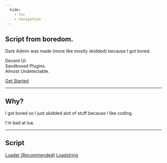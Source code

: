 ```yaml
---
  hide:
    - toc
    - navigation
---
```


<link rel="stylesheet" href="assets/index.css">
<script src="assets/index.js"></script>

<section class="fusion-home-landing">
    <h1>Script from boredom.</h1>
    <p>
        Dark Admin was made (more like mostly skidded) because I got bored.
    </p>
    <p>
        Decent UI.<br>
        Sandboxed Plugins.<br>
        Almost Undetectable.
    </p>
    <nav>
        <a href="tutorials/" class="arrow-link">Get Started</a>
    </nav>
</section>

-----

<section class="fusion-home-float">
    <h2>Why?</h2>
    <p>
        I got bored so I just skidded alot of stuff because I like coding.
    </p>
    <p>
        I'm bad at lua.
    </p>
</section>

-----

<section class="fusion-home-float">
    <h2>Script</h2>
    <a href="https://raw.githubusercontent.com/daximul/dav2/main/loadstring/loader.lua" class="arrow-link">Loader (Recommended)</a>
    <a href="https://raw.githubusercontent.com/daximul/dav2/main/loadstring/loadstring.lua" class="arrow-link">Loadstring</a>
</section>
